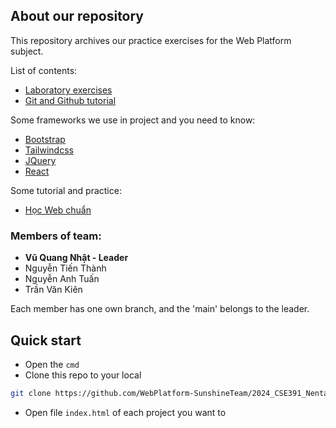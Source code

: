 ## About our repository
This repository archives our practice exercises for the Web Platform subject.

List of contents:
- [Laboratory exercises](/Laboratory/)
- [Git and Github tutorial](/Git-and-Github/)

Some frameworks we use in project and you need to know:
- [Bootstrap](https://getbootstrap.com/)
- [Tailwindcss](https://tailwindcss.com/)
- [JQuery](https://jquery.com/)
- [React](https://react.dev/)

Some tutorial and practice:
- [Học Web chuẩn](https://hocwebchuan.com/)

### Members of team:
- **Vũ Quang Nhật - Leader**
- Nguyễn Tiến Thành
- Nguyễn Anh Tuấn
- Trần Văn Kiên

Each member has one own branch, and the 'main' belongs to the leader.

## Quick start
- Open the `cmd`
- Clone this repo to your local
```bash
git clone https://github.com/WebPlatform-SunshineTeam/2024_CSE391_NentangWeb.git
```
- Open file `index.html` of each project you want to
